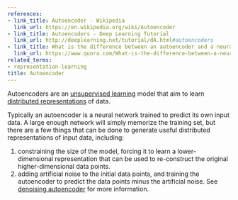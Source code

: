 ```yaml
---
references:
- link_title: Autoencoder - Wikipedia
  link_url: https://en.wikipedia.org/wiki/Autoencoder
- link_title: Autoencoders - Deep Learning Tutorial
  link_url: http://deeplearning.net/tutorial/dA.html#autoencoders
- link_title: What is the difference between an autoencoder and a neural network?
  link_url: https://www.quora.com/What-is-the-difference-between-a-neural-network-and-an-autoencoder-network/answer/Patrick-Hall-4
related_terms:
- representation-learning
title: Autoencoder
---
```

Autoencoders are an [unsupervised learning][1] model that aim to learn
[distributed representations][2] of data.

Typically an autoencoder is a neural network trained to predict its own
input data. A large enough network will simply memorize the training set,
but there are a few things that can be done to generate useful
distributed representations of input data, including:

1. constraining the size of the model, forcing it to learn a lower-dimensional
representation that can be used to re-construct the original
higher-dimensional data points.
2. adding artificial noise to the initial data points, and training the autoencoder
to predict the data points minus the artificial noise. See
[denoising autoencoder][4] for more information.

[1]: /terms/unsupervised-learning/
[2]: /terms/distributed-representation/
[3]: /terms/neural-network/
[4]: /terms/denoising-autoencoder/